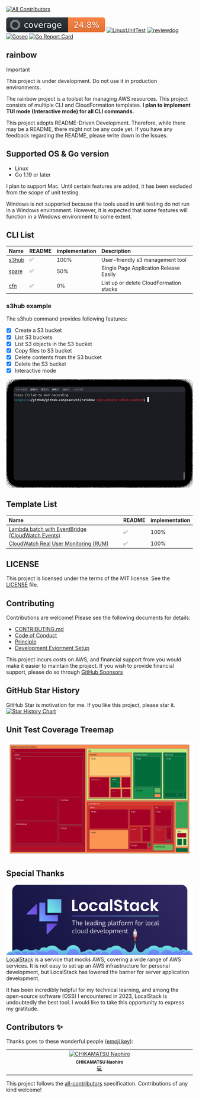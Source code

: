 <!-- ALL-CONTRIBUTORS-BADGE:START - Do not remove or modify this section -->
[![All Contributors](https://img.shields.io/badge/all_contributors-1-orange.svg?style=flat-square)](#contributors-)
<!-- ALL-CONTRIBUTORS-BADGE:END -->
![Coverage](https://raw.githubusercontent.com/nao1215/octocovs-central-repo/main/badges/nao1215/rainbow/coverage.svg)
[![LinuxUnitTest](https://github.com/nao1215/rainbow/actions/workflows/linux_test.yml/badge.svg)](https://github.com/nao1215/rainbow/actions/workflows/linux_test.yml)
[![reviewdog](https://github.com/nao1215/rainbow/actions/workflows/reviewdog.yml/badge.svg)](https://github.com/nao1215/rainbow/actions/workflows/reviewdog.yml)
[![Gosec](https://github.com/nao1215/rainbow/actions/workflows/security.yml/badge.svg)](https://github.com/nao1215/rainbow/actions/workflows/security.yml)
[![Go Report Card](https://goreportcard.com/badge/github.com/nao1215/rainbow)](https://goreportcard.com/report/github.com/nao1215/rainbow)

## rainbow 
> [!IMPORTANT]  
> This project is under development. Do not use it in production environments.

The rainbow project is a toolset for managing AWS resources. This project consists of multiple CLI and CloudFormation templates. **I plan to implement TUI mode (Interactive mode) for all CLI commands.**  
  
This project adopts README-Driven Development. Therefore, while there may be a README, there might not be any code yet. If you have any feedback regarding the README, please write down in the Issues.

## Supported OS & Go version
- Linux
- Go 1.19 or later
  
I plan to support Mac. Until certain features are added, it has been excluded from the scope of unit testing.  

Windows is not supported because the tools used in unit testing do not run in a Windows environment. However, it is expected that some features will function in a Windows environment to some extent.

## CLI List
|Name|README|implementation|Description|
|:--|:--|:--|:--|
|[s3hub](./doc/s3hub/README.md)|✅|100%|User-friendly s3 management tool|
|[spare](./doc/spare/README.md)|✅|50%|Single Page Application Release Easily|
|[cfn](./doc/cfn/README.md)|✅|0%|List up or delete CloudFormation stacks|

### s3hub example
The s3hub command provides following features:
- [x] Create a S3 bucket
- [x] List S3 buckets
- [x] List S3 objects in the S3 bucket
- [x] Copy files to S3 bucket
- [x] Delete contents from the S3 bucket
- [x] Delete the S3 bucket
- [x] Interactive mode
  
![interactive_mode](./doc/img/s3hub-interactive.gif)

## Template List
|Name|README|implementation|
|:--|:--|:--|
|[Lambda batch with EventBridge (CloudWatch Events)](./cloudformation/lambda-batch/README.md)|✅|100%|
|[CloudWatch Real User Monitoring (RUM)](./cloudformation/cloudwatch-rum/README.md)|✅|100%|


## LICENSE
This project is licensed under the terms of the MIT license. See the [LICENSE](./LICENSE) file.

## Contributing
Contributions are welcome! Please see the following documents for details:
- [CONTRIBUTING.md](./CONTRIBUTING.md)
- [Code of Conduct](./CODE_OF_CONDUCT.md)
- [Principle](./doc/common/principle.md) 
- [Development Eviorment Setup](./doc/common/developers.md)

This project incurs costs on AWS, and financial support from you would make it easier to maintain the project. If you wish to provide financial support, please do so through [GitHub Sponsors](https://github.com/sponsors/nao1215)

## GitHub Star History
GitHub Star is motivation for me. If you like this project, please star it.
[![Star History Chart](https://api.star-history.com/svg?repos=nao1215/rainbow&type=Date)](https://star-history.com/#nao1215/rainbow&Date)

## Unit Test Coverage Treemap
![Coverage Treemap](./doc/img/cover.svg)

## Special Thanks
![localstack](./doc/img/localstack-readme-banner.svg)
[LocalStack](https://www.localstack.cloud/) is a service that mocks AWS, covering a wide range of AWS services. It is not easy to set up an AWS infrastructure for personal development, but LocalStack has lowered the barrier for server application development.

It has been incredibly helpful for my technical learning, and among the open-source software (OSS) I encountered in 2023, LocalStack is undoubtedly the best tool. I would like to take this opportunity to express my gratitude.

## Contributors ✨
Thanks goes to these wonderful people ([emoji key](https://allcontributors.org/docs/en/emoji-key)):

<!-- ALL-CONTRIBUTORS-LIST:START - Do not remove or modify this section -->
<!-- prettier-ignore-start -->
<!-- markdownlint-disable -->
<table>
  <tbody>
    <tr>
      <td align="center" valign="top" width="14.28%"><a href="https://debimate.jp/"><img src="https://avatars.githubusercontent.com/u/22737008?v=4?s=80" width="80px;" alt="CHIKAMATSU Naohiro"/><br /><sub><b>CHIKAMATSU Naohiro</b></sub></a><br /><a href="https://github.com/nao1215/rainbow/commits?author=nao1215" title="Code">💻</a></td>
    </tr>
  </tbody>
</table>

<!-- markdownlint-restore -->
<!-- prettier-ignore-end -->

<!-- ALL-CONTRIBUTORS-LIST:END -->

This project follows the [all-contributors](https://github.com/all-contributors/all-contributors) specification. Contributions of any kind welcome!